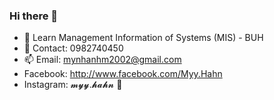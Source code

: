 ### Hi there 👋

- 🌱 Learn Management Information of Systems (MIS) - BUH
- 💬 Contact: 0982740450
- 📫 Email: mynhanhm2002@gmail.com
- Facebook: http://www.facebook.com/Myy.Hahn
- Instagram: 𝓶𝔂𝔂.𝓱𝓪𝓱𝓷 🐧
